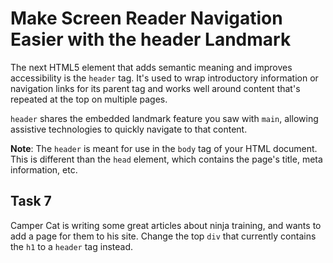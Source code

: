 # Make Screen Reader Navigation Easier with the header Landmark
The next HTML5 element that adds semantic meaning and improves accessibility is the `header` tag. It's used to wrap introductory information or navigation links for its parent tag and works well around content that's repeated at the top on multiple pages.

`header` shares the embedded landmark feature you saw with `main`, allowing assistive technologies to quickly navigate to that content.

**Note**: The `header` is meant for use in the `body` tag of your HTML document. This is different than the `head` element, which contains the page's title, meta information, etc.
## Task 7
Camper Cat is writing some great articles about ninja training, and wants to add a page for them to his site. Change the top `div` that currently contains the `h1` to a `header` tag instead.




